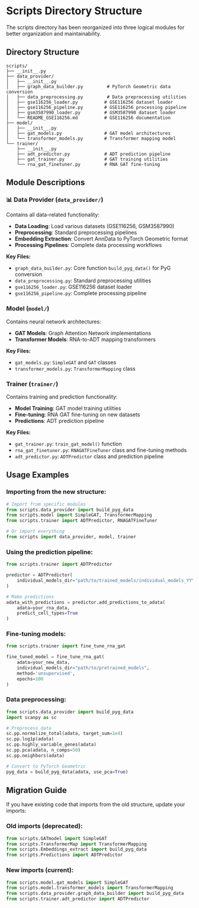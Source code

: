 # Scripts Directory Structure

The scripts directory has been reorganized into three logical modules for better organization and maintainability.

## Directory Structure

```
scripts/
├── __init__.py
├── data_provider/
│   ├── __init__.py
│   ├── graph_data_builder.py         # PyTorch Geometric data conversion
│   ├── data_preprocessing.py         # Data preprocessing utilities
│   ├── gse116256_loader.py          # GSE116256 dataset loader
│   ├── gse116256_pipeline.py        # GSE116256 processing pipeline
│   ├── gsm3587990_loader.py         # GSM3587990 dataset loader
│   └── README_GSE116256.md          # GSE116256 documentation
├── model/
│   ├── __init__.py
│   ├── gat_models.py                # GAT model architectures
│   └── transformer_models.py        # Transformer mapping model
└── trainer/
    ├── __init__.py
    ├── adt_predictor.py             # ADT prediction pipeline
    ├── gat_trainer.py               # GAT training utilities
    └── rna_gat_finetuner.py         # RNA GAT fine-tuning
```

## Module Descriptions

### 📊 Data Provider (`data_provider/`)
Contains all data-related functionality:
- **Data Loading**: Load various datasets (GSE116256, GSM3587990)
- **Preprocessing**: Standard preprocessing pipelines
- **Embedding Extraction**: Convert AnnData to PyTorch Geometric format
- **Processing Pipelines**: Complete data processing workflows

**Key Files:**
- `graph_data_builder.py`: Core function `build_pyg_data()` for PyG conversion
- `data_preprocessing.py`: Standard preprocessing utilities
- `gse116256_loader.py`: GSE116256 dataset loader
- `gse116256_pipeline.py`: Complete processing pipeline

### Model (`model/`)
Contains neural network architectures:
- **GAT Models**: Graph Attention Network implementations
- **Transformer Models**: RNA-to-ADT mapping transformers

**Key Files:**
- `gat_models.py`: `SimpleGAT` and `GAT` classes
- `transformer_models.py`: `TransformerMapping` class

###  Trainer (`trainer/`)
Contains training and prediction functionality:
- **Model Training**: GAT model training utilities
- **Fine-tuning**: RNA GAT fine-tuning on new datasets
- **Predictions**: ADT prediction pipeline

**Key Files:**
- `gat_trainer.py`: `train_gat_model()` function
- `rna_gat_finetuner.py`: `RNAGATFineTuner` class and fine-tuning methods
- `adt_predictor.py`: `ADTPredictor` class and prediction pipeline

## Usage Examples

### Importing from the new structure:

```python
# Import from specific modules
from scripts.data_provider import build_pyg_data
from scripts.model import SimpleGAT, TransformerMapping
from scripts.trainer import ADTPredictor, RNAGATFineTuner

# Or import everything
from scripts import data_provider, model, trainer
```

### Using the prediction pipeline:

```python
from scripts.trainer import ADTPredictor

predictor = ADTPredictor(
    individual_models_dir="path/to/trained_models/individual_models_YYYYMMDD_HHMMSS"
)

# Make predictions
adata_with_predictions = predictor.add_predictions_to_adata(
    adata=your_rna_data,
    predict_cell_types=True
)
```

### Fine-tuning models:

```python
from scripts.trainer import fine_tune_rna_gat

fine_tuned_model = fine_tune_rna_gat(
    adata=your_new_data,
    individual_models_dir="path/to/pretrained_models",
    method='unsupervised',
    epochs=100
)
```

### Data preprocessing:

```python
from scripts.data_provider import build_pyg_data
import scanpy as sc

# Preprocess data
sc.pp.normalize_total(adata, target_sum=1e4)
sc.pp.log1p(adata)
sc.pp.highly_variable_genes(adata)
sc.pp.pca(adata, n_comps=50)
sc.pp.neighbors(adata)

# Convert to PyTorch Geometric
pyg_data = build_pyg_data(adata, use_pca=True)
```

## Migration Guide

If you have existing code that imports from the old structure, update your imports:

### Old imports (deprecated):
```python
from scripts.GATmodel import SimpleGAT
from scripts.TransformerMap import TransformerMapping
from scripts.Embeddings_extract import build_pyg_data
from scripts.Predictions import ADTPredictor
```

### New imports (current):
```python
from scripts.model.gat_models import SimpleGAT
from scripts.model.transformer_models import TransformerMapping
from scripts.data_provider.graph_data_builder import build_pyg_data
from scripts.trainer.adt_predictor import ADTPredictor
```

